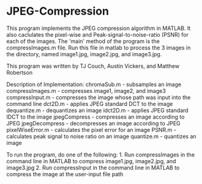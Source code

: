 # JPEG-Compression

This program implements the JPEG compression algorithm in MATLAB. It also caclulates the pixel-wise and Peak-signal-to-noise-ratio (PSNR) for each of the images. The 'main' method of the program is the compressImages.m file. Run this file in matlab to process the 3 images in the directory, named image1.jpg, image2.jpg, and image3.jpg.

This program was written by TJ Couch, Austin Vickers, and Matthew Robertson

Description of Implementation:
	chromaSub.m - subsamples an image
	compressImages.m - compresses image1, image2, and image3
	compressInput.m - compresses the image whose path was input into the command line
	dct2D.m - applies JPEG standard DCT to the image
	dequantize.m - dequantizes an image
	idct2D.m - applies JPEG standard IDCT to the image
	jpegCompress - compresses an image according to JPEG
	jpegDecompress - decompresses an image according to JPEG
	pixelWiseError.m - calculates the pixel error for an image
	PSNR.m - calculates peak signal to noise ratio on an image
	quantize.m - quantizes an image

To run the program, do one of the following:
	1. Run compressImages in the command line in MATLAB to compress image1.jpg, image2.jpg, and image3.jpg
	2. Run compressInput in the command line in MATLAB to compress the image at the user-input file path
